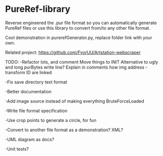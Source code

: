 # PureRef-library  
Reverse engineered the .pur file format so you can automatically generate PureRef files or use this library to convert from/to any other file format.

Cool demonstration in purerefGenerator.py, replace folder link with your own.

Related project: https://github.com/FyorUU/Artstation-webscraper

TODO:
-Refactor lots, and comment
  Move things to INIT
  Alternative to ugly and long purBytes write line?
  Explain in comments how img address - transform ID are linked
  
-Fix save directory text format

-Better documentation

-Add image source instead of making everything BruteForceLoaded

-Write file format specification

-Use crop points to generate a circle, for fun

-Convert to another file format as a demonstration? XML?

-UML diagram as docs?

-Unit tests?
